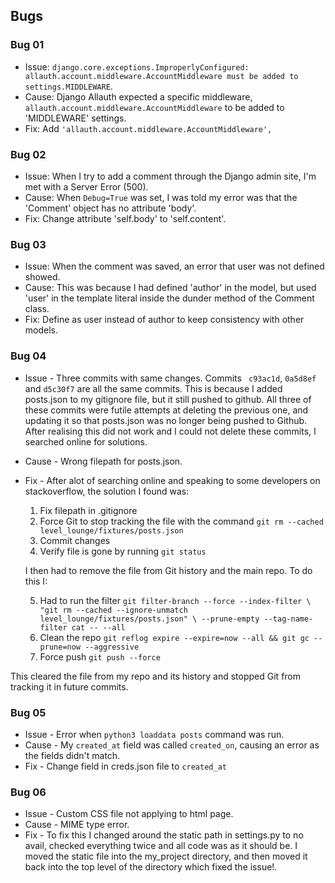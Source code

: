 ## Bugs

### Bug 01
- Issue: `django.core.exceptions.ImproperlyConfigured: allauth.account.middleware.AccountMiddleware must be added to settings.MIDDLEWARE`.
- Cause: Django Allauth expected a specific middleware, `allauth.account.middleware.AccountMiddleware` to be added to 'MIDDLEWARE' settings.
- Fix: Add `'allauth.account.middleware.AccountMiddleware',`

### Bug 02
- Issue: When I try to add a comment through the Django admin site, I'm met with a Server Error (500). 
- Cause: When ```Debug=True``` was set, I was told my error was that the 'Comment' object has no attribute 'body'.
- Fix: Change attribute 'self.body' to 'self.content'.

### Bug 03
- Issue: When the comment was saved, an error that user was not defined showed.
- Cause: This was because I had defined 'author' in the model, but used 'user' in the template literal inside the dunder method of the Comment class.
- Fix: Define as user instead of author to keep consistency with other models.

### Bug 04 
- Issue - Three commits with same changes. Commits ` c93ac1d`, `0a5d8ef` and `d5c30f7` are all the same commits. This is because I added posts.json to my gitignore file, but it still pushed to github. All three of these commits were futile attempts at deleting the previous one, and updating it so that posts.json was no longer being pushed to Github. After realising this did not work and I could not delete these commits, I searched online for solutions.
- Cause - Wrong filepath for posts.json.
- Fix - After alot of searching online and speaking to some developers on stackoverflow, the solution I found was:
  1. Fix filepath in .gitignore
  2. Force Git to stop tracking the file with the command `git rm --cached level_lounge/fixtures/posts.json`
  3. Commit changes
  4. Verify file is gone by running `git status`

  I then had to remove the file from Git history and the main repo. To do this I:

  5. Had to run the filter ```git filter-branch --force --index-filter \
  "git rm --cached --ignore-unmatch level_lounge/fixtures/posts.json" \
  --prune-empty --tag-name-filter cat -- --all```
  6. Clean the repo `git reflog expire --expire=now --all && git gc --prune=now --aggressive`
  7. Force push `git push --force`

This cleared the file from my repo and its history and stopped Git from tracking it in future commits.

### Bug 05
- Issue - Error when `python3 loaddata posts` command was run.
- Cause - My `created_at` field was called `created_on`, causing an error as the fields didn't match.
- Fix - Change field in creds.json file to `created_at`

### Bug 06
- Issue - Custom CSS file not applying to html page.
- Cause - MIME type error.
- Fix - To fix this I changed around the static path in settings.py to no avail, checked everything twice and all code was as it should be. I moved the static file into the my_project directory, and then moved it back into the top level of the directory which fixed the issue!.